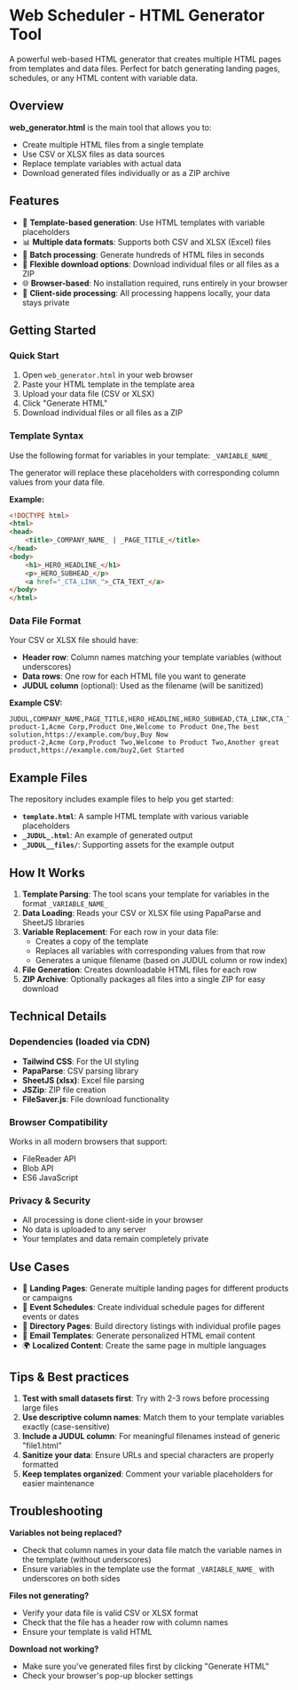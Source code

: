 # Web Scheduler - HTML Generator Tool

A powerful web-based HTML generator that creates multiple HTML pages from templates and data files. Perfect for batch generating landing pages, schedules, or any HTML content with variable data.

## Overview

**web_generator.html** is the main tool that allows you to:
- Create multiple HTML files from a single template
- Use CSV or XLSX files as data sources
- Replace template variables with actual data
- Download generated files individually or as a ZIP archive

## Features

- 🎨 **Template-based generation**: Use HTML templates with variable placeholders
- 📊 **Multiple data formats**: Supports both CSV and XLSX (Excel) files
- 🔄 **Batch processing**: Generate hundreds of HTML files in seconds
- 💾 **Flexible download options**: Download individual files or all files as a ZIP
- 🌐 **Browser-based**: No installation required, runs entirely in your browser
- 🚀 **Client-side processing**: All processing happens locally, your data stays private

## Getting Started

### Quick Start

1. Open `web_generator.html` in your web browser
2. Paste your HTML template in the template area
3. Upload your data file (CSV or XLSX)
4. Click "Generate HTML"
5. Download individual files or all files as a ZIP

### Template Syntax

Use the following format for variables in your template: `_VARIABLE_NAME_`

The generator will replace these placeholders with corresponding column values from your data file.

**Example:**
```html
<!DOCTYPE html>
<html>
<head>
    <title>_COMPANY_NAME_ | _PAGE_TITLE_</title>
</head>
<body>
    <h1>_HERO_HEADLINE_</h1>
    <p>_HERO_SUBHEAD_</p>
    <a href="_CTA_LINK_">_CTA_TEXT_</a>
</body>
</html>
```

### Data File Format

Your CSV or XLSX file should have:
- **Header row**: Column names matching your template variables (without underscores)
- **Data rows**: One row for each HTML file you want to generate
- **JUDUL column** (optional): Used as the filename (will be sanitized)

**Example CSV:**
```csv
JUDUL,COMPANY_NAME,PAGE_TITLE,HERO_HEADLINE,HERO_SUBHEAD,CTA_LINK,CTA_TEXT
product-1,Acme Corp,Product One,Welcome to Product One,The best solution,https://example.com/buy,Buy Now
product-2,Acme Corp,Product Two,Welcome to Product Two,Another great product,https://example.com/buy2,Get Started
```

## Example Files

The repository includes example files to help you get started:

- **`template.html`**: A sample HTML template with various variable placeholders
- **`_JUDUL_.html`**: An example of generated output
- **`_JUDUL__files/`**: Supporting assets for the example output

## How It Works

1. **Template Parsing**: The tool scans your template for variables in the format `_VARIABLE_NAME_`
2. **Data Loading**: Reads your CSV or XLSX file using PapaParse and SheetJS libraries
3. **Variable Replacement**: For each row in your data file:
   - Creates a copy of the template
   - Replaces all variables with corresponding values from that row
   - Generates a unique filename (based on JUDUL column or row index)
4. **File Generation**: Creates downloadable HTML files for each row
5. **ZIP Archive**: Optionally packages all files into a single ZIP for easy download

## Technical Details

### Dependencies (loaded via CDN)

- **Tailwind CSS**: For the UI styling
- **PapaParse**: CSV parsing library
- **SheetJS (xlsx)**: Excel file parsing
- **JSZip**: ZIP file creation
- **FileSaver.js**: File download functionality

### Browser Compatibility

Works in all modern browsers that support:
- FileReader API
- Blob API
- ES6 JavaScript

### Privacy & Security

- All processing is done client-side in your browser
- No data is uploaded to any server
- Your templates and data remain completely private

## Use Cases

- 📄 **Landing Pages**: Generate multiple landing pages for different products or campaigns
- 🎫 **Event Schedules**: Create individual schedule pages for different events or dates
- 🏢 **Directory Pages**: Build directory listings with individual profile pages
- 📧 **Email Templates**: Generate personalized HTML email content
- 🌍 **Localized Content**: Create the same page in multiple languages

## Tips & Best practices

1. **Test with small datasets first**: Try with 2-3 rows before processing large files
2. **Use descriptive column names**: Match them to your template variables exactly (case-sensitive)
3. **Include a JUDUL column**: For meaningful filenames instead of generic "file1.html"
4. **Sanitize your data**: Ensure URLs and special characters are properly formatted
5. **Keep templates organized**: Comment your variable placeholders for easier maintenance

## Troubleshooting

**Variables not being replaced?**
- Check that column names in your data file match the variable names in the template (without underscores)
- Ensure variables in the template use the format `_VARIABLE_NAME_` with underscores on both sides

**Files not generating?**
- Verify your data file is valid CSV or XLSX format
- Check that the file has a header row with column names
- Ensure your template is valid HTML

**Download not working?**
- Make sure you've generated files first by clicking "Generate HTML"
- Check your browser's pop-up blocker settings
